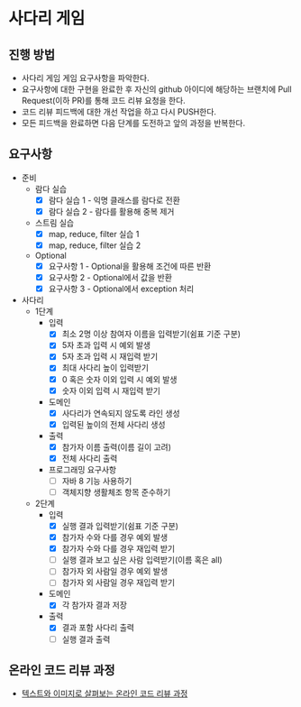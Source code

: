 # 사다리 게임
## 진행 방법
* 사다리 게임 게임 요구사항을 파악한다.
* 요구사항에 대한 구현을 완료한 후 자신의 github 아이디에 해당하는 브랜치에 Pull Request(이하 PR)를 통해 코드 리뷰 요청을 한다.
* 코드 리뷰 피드백에 대한 개선 작업을 하고 다시 PUSH한다.
* 모든 피드백을 완료하면 다음 단계를 도전하고 앞의 과정을 반복한다.

## 요구사항
- 준비
    - 람다 실습
        - [x] 람다 실습 1 - 익명 클래스를 람다로 전환
        - [x] 람다 실습 2 - 람다를 활용해 중복 제거
    - 스트림 실습
        - [x] map, reduce, filter 실습 1
        - [x] map, reduce, filter 실습 2
    - Optional
        - [x] 요구사항 1 - Optional을 활용해 조건에 따른 반환
        - [x] 요구사항 2 - Optional에서 값을 반환
        - [x] 요구사항 3 - Optional에서 exception 처리
- 사다리
    - 1단계
        - 입력
            - [x] 최소 2명 이상 참여자 이름을 입력받기(쉼표 기준 구분)
            - [x] 5자 초과 입력 시 예외 발생
            - [x] 5자 초과 입력 시 재입력 받기
            - [x] 최대 사다리 높이 입력받기
            - [x] 0 혹은 숫자 이외 입력 시 예외 발생
            - [x] 숫자 이외 입력 시 재입력 받기
        - 도메인
            - [x] 사다리가 연속되지 않도록 라인 생성
            - [x] 입력된 높이의 전체 사다리 생성
        - 출력
            - [x] 참가자 이름 출력(이름 길이 고려)
            - [x] 전체 사다리 출력
        - 프로그래밍 요구사항
            - [ ] 자바 8 기능 사용하기
            - [ ] 객체지향 생활체조 항목 준수하기
    - 2단계
        - 입력
            - [x] 실행 결과 입력받기(쉼표 기준 구분)
            - [x] 참가자 수와 다를 경우 예외 발생
            - [x] 참가자 수와 다를 경우 재입력 받기
            - [ ] 실행 결과 보고 싶은 사람 입력받기(이름 혹은 all)
            - [ ] 참가자 외 사람일 경우 예외 발생
            - [ ] 참가자 외 사람일 경우 재입력 받기
        - 도메인
            - [x] 각 참가자 결과 저장
        - 출력
            - [x] 결과 포함 사다리 출력
            - [ ] 실행 결과 출력

## 온라인 코드 리뷰 과정
* [텍스트와 이미지로 살펴보는 온라인 코드 리뷰 과정](https://github.com/nextstep-step/nextstep-docs/tree/master/codereview)